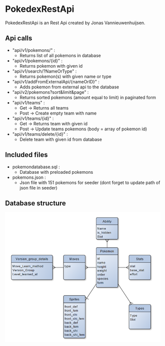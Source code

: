 # PokedexRestApi

PokedexRestApi is an Rest Api created by Jonas Vannieuwenhuijsen.

## Api calls
- "api/v1/pokemons/" :
    - Returns list of all pokemons in database
- "api/v1/pokemons/{id}" :
    - Returns pokemon with given id
- "api/v1/search/?NameOrType" :
    - Returns pokemon(s) with given name or type
- "api/v1/addFromExternalApi/{nameOrID}" :
    - Adds pokemon from external api to the database
- "api/v2/pokemons?sort&limit&page" :
    - Returns sorted pokemons (amount equal to limit) in paginated form
- "api/v1/teams" :
    - Get -> Returns all teams
    - Post -> Create empty team with name
- "api/v1/teams/{id}" :
    - Get -> Returns team with given id
    - Post -> Update teams pokemons (body = array of pokemon id)
- "api/v1/teams/delete/{id}" :
    - Delete team with given id from database

## Included files
- pokemondatabase.sql :
    - Database with preloaded pokemons
- pokemons.json :
    - Json file with 151 pokemons for seeder (dont forget to update path of json file in seeder)

## Database structure
![alt text](https://github.com/JonasVannieuwenhuijsen/PokedexRestApi/blob/main/DatabaseStructure.png?raw=true)